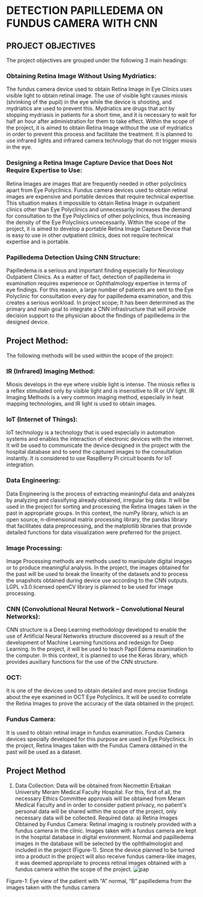 # DETECTION PAPILLEDEMA ON FUNDUS CAMERA WITH CNN


## PROJECT OBJECTIVES
The project objectives are grouped under the following 3 main headings:
### Obtaining Retina Image Without Using Mydriatics:
The fundus camera device used to obtain Retina Image in Eye Clinics uses visible light to obtain retinal image. The use of visible light causes miosis (shrinking of the pupil) in the eye while the device is shooting, and mydriatics are used to prevent this. Mydriatics are drugs that act by stopping mydriasis in patients for a short time, and it is necessary to wait for half an hour after administration for them to take effect. Within the scope of the project, it is aimed to obtain Retina Image without the use of mydriatics in order to prevent this process and facilitate the treatment. It is planned to use infrared lights and infrared camera technology that do not trigger miosis in the eye.
### Designing a Retina Image Capture Device that Does Not Require Expertise to Use:
Retina Images are images that are frequently needed in other polyclinics apart from Eye Polyclinics. Fundus camera devices used to obtain retinal images are expensive and portable devices that require technical expertise. This situation makes it impossible to obtain Retina Image in outpatient clinics other than Eye Polyclinics and unnecessarily increases the demand for consultation to the Eye Polyclinics of other polyclinics, thus increasing the density of the Eye Polyclinics unnecessarily. Within the scope of the project, it is aimed to develop a portable Retina Image Capture Device that is easy to use in other outpatient clinics, does not require technical expertise and is portable.
### Papilledema Detection Using CNN Structure:
Papilledema is a serious and important finding especially for Neurology Outpatient Clinics. As a matter of fact, detection of papilledema in examination requires experience or Ophthalmology expertise in terms of eye findings. For this reason, a large number of patients are sent to the Eye Polyclinic for consultation every day for papilledema examination, and this creates a serious workload. In project scope; It has been determined as the primary and main goal to integrate a CNN infrastructure that will provide decision support to the physician about the findings of papilledema in the designed device.


## Project Method:
The following methods will be used within the scope of the project:
### IR (Infrared) Imaging Method:
Miosis develops in the eye where visible light is intense. The miosis reflex is a reflex stimulated only by visible light and is insensitive to IR or UV light. IR Imaging Methods is a very common imaging method, especially in heat mapping technologies, and IR light is used to obtain images.
 ### IoT (Internet of Things):
IoT technology is a technology that is used especially in automation systems and enables the interaction of electronic devices with the internet. It will be used to communicate the device designed in the project with the hospital database and to send the captured images to the consultation instantly. It is considered to use RaspBerry Pi circuit boards for IoT integration.
### Data Engineering:
Data Engineering is the process of extracting meaningful data and analyzes by analyzing and classifying already obtained, irregular big data. It will be used in the project for sorting and processing the Retina Images taken in the past in appropriate groups. In this context, the numPy library, which is an open source, n-dimensional matrix processing library, the pandas library that facilitates data preprocessing, and the matplotlib libraries that provide detailed functions for data visualization were preferred for the project.
### Image Processing:
Image Processing methods are methods used to manipulate digital images or to produce meaningful analysis. In the project, the images obtained for the past will be used to break the linearity of the datasets and to process the snapshots obtained during device use according to the CNN outputs. LGPL v3.0 licensed openCV library is planned to be used for image processing.
### CNN (Convolutional Neural Network – Convolutional Neural Networks):
CNN structure is a Deep Learning methodology developed to enable the use of Artificial Neural Networks structure discovered as a result of the development of Machine Learning functions and redesign for Deep Learning. In the project, it will be used to teach Papil Edema examination to the computer. In this context, it is planned to use the Keras library, which provides auxiliary functions for the use of the CNN structure.
### OCT:
It is one of the devices used to obtain detailed and more precise findings about the eye examined in OCT Eye Polyclinics. It will be used to correlate the Retina Images to prove the accuracy of the data obtained in the project.
### Fundus Camera:
It is used to obtain retinal image in fundus examination. Fundus Camera devices specially developed for this purpose are used in Eye Polyclinics. In the project, Retina Images taken with the Fundus Camera obtained in the past will be used as a dataset.

## Project Method
1) Data Collection:
Data will be obtained from Necmettin Erbakan University Meram Medical Faculty Hospital. For this, first of all, the necessary Ethics Committee approvals will be obtained from Meram Medical Faculty and in order to consider patient privacy, no patient's personal data will be shared within the scope of the project, only necessary data will be collected. Required data:
a) Retina Images Obtained by Fundus Camera:
Retinal imaging is routinely provided with a fundus camera in the clinic. Images taken with a fundus camera are kept in the hospital database in digital environment. Normal and papilledema images in the database will be selected by the ophthalmologist and included in the project (Figure-1). Since the device planned to be turned into a product in the project will also receive fundus camera-like images, it was deemed appropriate to process retinal images obtained with a fundus camera within the scope of the project.
 ![pap](https://user-images.githubusercontent.com/29986610/211399043-4ecbb2a4-d498-4d48-8b05-bfc05ada0859.png)


 
Figure-1: Eye view of the patient with “A” normal, “B” papilledema from the images taken with the fundus camera

